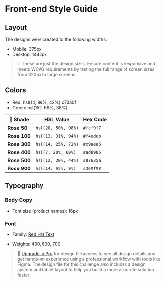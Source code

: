 # Front-end Style Guide

## Layout

The designs were created to the following widths:

- Mobile: 375px
- Desktop: 1440px

> 💡 These are just the design sizes. Ensure content is responsive and meets WCAG requirements by testing the full range of screen sizes from 320px to large screens.

## Colors

- Red: hsl(14, 86%, 42%)  c73a0f
- Green: hsl(159, 69%, 38%)

| 🌸 Shade     | HSL Value           | Hex Code  |
| ------------ | ------------------- | --------- |
| **Rose 50**  | `hsl(20, 50%, 98%)` | `#fcf9f7` |
| **Rose 100** | `hsl(13, 31%, 94%)` | `#f4edeb` |
| **Rose 300** | `hsl(14, 25%, 72%)` | `#c9aea6` |
| **Rose 400** | `hsl(7, 20%, 60%)`  | `#ad8985` |
| **Rose 500** | `hsl(12, 20%, 44%)` | `#87635a` |
| **Rose 900** | `hsl(14, 65%, 9%)`  | `#260f08` |


## Typography

### Body Copy

- Font size (product names): 16px

### Font

- Family: [Red Hat Text](https://fonts.google.com/specimen/Red+Hat+Text)


- Weights: 400, 600, 700

> 💎 [Upgrade to Pro](https://www.frontendmentor.io/pro?ref=style-guide) for design file access to see all design details and get hands-on experience using a professional workflow with tools like Figma. The design file for this challenge also includes a design system and tablet layout to help you build a more accurate solution faster.